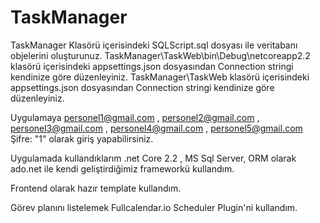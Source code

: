 # TaskManager

TaskManager Klasörü içerisindeki SQLScript.sql dosyası ile veritabanı objelerini oluşturunuz.
TaskManager\TaskWeb\bin\Debug\netcoreapp2.2 klasörü içerisindeki appsettings.json dosyasından Connection stringi kendinize göre düzenleyiniz.
TaskManager\TaskWeb klasörü içerisindeki appsettings.json dosyasından Connection stringi kendinize göre düzenleyiniz.

Uygulamaya personel1@gmail.com , personel2@gmail.com , personel3@gmail.com , personel4@gmail.com , personel5@gmail.com Şifre: "1" olarak giriş yapabilirsiniz.

Uygulamada kullandıklarım .net Core 2.2 , MS Sql Server, ORM olarak ado.net ile kendi geliştirdiğimiz frameworkü kullandım.

Frontend olarak hazır template kullandım. 

Görev planını listelemek Fullcalendar.io  Scheduler Plugin'ni kullandım.
